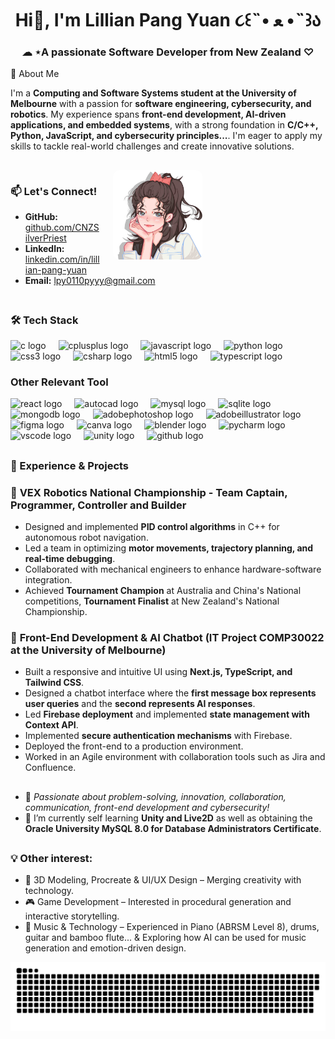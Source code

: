 <h1 align="center">Hi👋, I'm Lillian Pang Yuan ૮꒰˵• ﻌ •˵꒱ა</h1>  
<h3 align="center">☁︎ ⋆A passionate Software Developer from New Zealand ♡</h3   
          
### 🚀 About Me
 
I'm a **Computing and Software Systems student at the University of Melbourne** with a passion for **software engineering, cybersecurity, and robotics**. My experience spans **front-end development, AI-driven applications, and embedded systems**, with a strong foundation in **C/C++, Python, JavaScript, and cybersecurity principles...**. I'm eager to apply my skills to tackle real-world challenges and create innovative solutions.    
        
##    
     
<div style="display: flex; align-items: left; justify-content: space-between;">
  <div>
    <img align="right" src="https://github.com/CNZSilverPriest/CNZSilverPriest/blob/664416c2ae144891b318e94747bdabaeede03253/lillian.png" width="143" style="margin-left: 20px; border-radius: 10px;">
    <h3>📫 Let's Connect!</h3>
    <ul>
      <li><strong>GitHub:</strong> <a href="https://github.com/CNZSilverPriest">github.com/CNZSilverPriest</a></li>
      <li><strong>LinkedIn:</strong> <a href="https://www.linkedin.com/in/lillian-pang-yuan-80763b23a">linkedin.com/in/lillian-pang-yuan</a></li>
      <li><strong>Email:</strong> <a href="mailto:lpy0110pyyy@gmail.com">lpy0110pyyy@gmail.com</a></li>
    </ul>
  </div> 
</div> 

##

<h3 align="left">🛠️ Tech Stack</h3>
<div align="left">
  <img src="https://img.shields.io/badge/C-A8B9CC?logo=c&logoColor=black&style=for-the-badge" height="40" alt="c logo"  />
  <img width="12" />
  <img src="https://img.shields.io/badge/C++-00599C?logo=cplusplus&logoColor=white&style=for-the-badge" height="40" alt="cplusplus logo"  />
  <img width="12" />
  <img src="https://img.shields.io/badge/JavaScript-F7DF1E?logo=javascript&logoColor=black&style=for-the-badge" height="40" alt="javascript logo"  />
  <img width="12" />
  <img src="https://img.shields.io/badge/Python-3776AB?logo=python&logoColor=white&style=for-the-badge" height="40" alt="python logo"  />
  <img width="12" />
  <img src="https://img.shields.io/badge/CSS3-1572B6?logo=css3&logoColor=white&style=for-the-badge" height="40" alt="css3 logo"  />
  <img width="12" />
  <img src="https://img.shields.io/badge/C Sharp-239120?logo=csharp&logoColor=white&style=for-the-badge" height="40" alt="csharp logo"  />
  <img width="12" />
  <img src="https://img.shields.io/badge/HTML5-E34F26?logo=html5&logoColor=white&style=for-the-badge" height="40" alt="html5 logo"  />
  <img width="12" />
  <img src="https://img.shields.io/badge/TypeScript-3178C6?logo=typescript&logoColor=white&style=for-the-badge" height="40" alt="typescript logo"  />
  <img width="12" />
</div>

###
</div>
  
<h3 align="left">Other Relevant Tool</h3>
<div align="left">
  <img src="https://skillicons.dev/icons?i=react" height="40" alt="react logo"  />
  <img width="12" />
  <img src="https://skillicons.dev/icons?i=autocad" height="40" alt="autocad logo"  />
  <img width="12" />
  <img src="https://skillicons.dev/icons?i=mysql" height="40" alt="mysql logo"  />
  <img width="12" />
  <img src="https://cdn.jsdelivr.net/gh/devicons/devicon/icons/sqlite/sqlite-original.svg" height="40" alt="sqlite logo"  />
  <img width="12" />
  <img src="https://skillicons.dev/icons?i=mongodb" height="40" alt="mongodb logo"  />
  <img width="12" />
  <img src="https://skillicons.dev/icons?i=ps" height="40" alt="adobephotoshop logo"  />
  <img width="12" />
  <img src="https://skillicons.dev/icons?i=ai" height="40" alt="adobeillustrator logo"  />
  <img width="12" />
  <img src="https://skillicons.dev/icons?i=figma" height="40" alt="figma logo"  />
  <img width="12" />
  <img src="https://cdn.jsdelivr.net/gh/devicons/devicon/icons/canva/canva-original.svg" height="40" alt="canva logo"  />
  <img width="12" />
  <img src="https://cdn.jsdelivr.net/gh/devicons/devicon/icons/blender/blender-original.svg" height="40" alt="blender logo"  />
  <img width="12" />
  <img src="https://cdn.jsdelivr.net/gh/devicons/devicon/icons/pycharm/pycharm-original.svg" height="40" alt="pycharm logo"  />
  <img width="12" />
  <img src="https://cdn.jsdelivr.net/gh/devicons/devicon/icons/vscode/vscode-original.svg" height="40" alt="vscode logo"  />
  <img width="12" />
  <img src="https://skillicons.dev/icons?i=unity" height="40" alt="unity logo"  />
  <img width="12" />
  <img src="https://skillicons.dev/icons?i=github" height="40" alt="github logo"  />
</div> 

##

### 📌 Experience & Projects

### 🔹 **VEX Robotics National Championship - Team Captain, Programmer, Controller and Builder**
- Designed and implemented **PID control algorithms** in C++ for autonomous robot navigation.
- Led a team in optimizing **motor movements, trajectory planning, and real-time debugging**.
- Collaborated with mechanical engineers to enhance hardware-software integration.
- Achieved **Tournament Champion** at Australia and China's National competitions, **Tournament Finalist** at New Zealand's National Championship.

### 🔹 **Front-End Development & AI Chatbot (IT Project COMP30022 at the University of Melbourne)**
- Built a responsive and intuitive UI using **Next.js, TypeScript, and Tailwind CSS**.
- Designed a chatbot interface where the **first message box represents user queries** and the **second represents AI responses**.
- Led **Firebase deployment** and implemented **state management with Context API**.
- Implemented **secure authentication mechanisms** with Firebase.
- Deployed the front-end to a production environment.
- Worked in an Agile environment with collaboration tools such as Jira and Confluence.
  
##

- 🌟 *Passionate about problem-solving, innovation, collaboration, communication, front-end development and cybersecurity!*
- 🌱 I’m currently self learning **Unity and Live2D** as well as obtaining the **Oracle University MySQL 8.0 for Database Administrators Certificate**.
##

### 💡 Other interest:
- 🎨 3D Modeling, Procreate & UI/UX Design – Merging creativity with technology.
- 🎮 Game Development – Interested in procedural generation and interactive storytelling.
- 🎵 Music & Technology – Experienced in Piano (ABRSM Level 8), drums, guitar and bamboo flute... & Exploring how AI can be used for music generation and emotion-driven design.

<picture>
  <source media="(prefers-color-scheme: dark)" srcset="https://raw.githubusercontent.com/CNZSilverPriest/CNZSilverPriest/output/github-snake-dark.svg" />
  <source media="(prefers-color-scheme: light)" srcset="https://raw.githubusercontent.com/CNZSilverPriest/CNZSilverPriest/output/github-snake.svg" />
  <img alt="github-snake" src="https://raw.githubusercontent.com/CNZSilverPriest/CNZSilverPriest/output/github-snake.svg" />
</picture>
